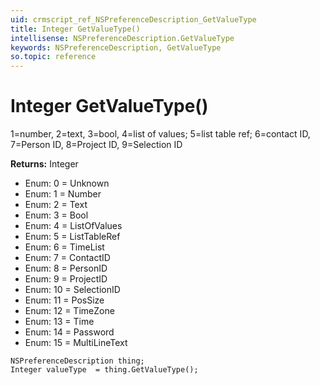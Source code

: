 ```yaml
---
uid: crmscript_ref_NSPreferenceDescription_GetValueType
title: Integer GetValueType()
intellisense: NSPreferenceDescription.GetValueType
keywords: NSPreferenceDescription, GetValueType
so.topic: reference
---
```


# Integer GetValueType()

1=number, 2=text, 3=bool, 4=list of values; 5=list table ref; 6=contact ID, 7=Person ID, 8=Project ID, 9=Selection ID

**Returns:** Integer

* Enum: 0 = Unknown 
* Enum: 1 = Number 
* Enum: 2 = Text 
* Enum: 3 = Bool 
* Enum: 4 = ListOfValues 
* Enum: 5 = ListTableRef 
* Enum: 6 = TimeList 
* Enum: 7 = ContactID 
* Enum: 8 = PersonID 
* Enum: 9 = ProjectID 
* Enum: 10 = SelectionID 
* Enum: 11 = PosSize 
* Enum: 12 = TimeZone 
* Enum: 13 = Time 
* Enum: 14 = Password 
* Enum: 15 = MultiLineText 

```crmscript
NSPreferenceDescription thing;
Integer valueType  = thing.GetValueType();
```


